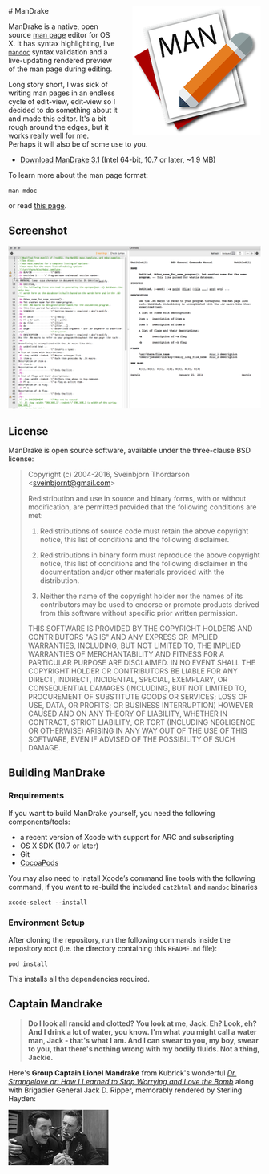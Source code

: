 <img align="right" src="images/mandrake_icon.png" style="float: right; margin-left: 30px;" alt="ManDrake Application Icon">
# ManDrake

ManDrake is a native, open source <a href="https://en.wikipedia.org/wiki/Man_page">man page</a> editor for OS X. It has syntax highlighting, live <a href="https://en.wikipedia.org/wiki/Mandoc">`mandoc`</a> syntax validation and a live-updating rendered preview of the man page during editing.

Long story short, I was sick of writing man pages in an endless cycle of edit-view, edit-view so I decided to do something about it and made this editor. It's a bit rough around the edges, but it works really well for me. Perhaps it will also be of some use to you.

* [Download ManDrake 3.1](http://sveinbjorn.org/files/software/mandrake/ManDrake-3.1.zip) (Intel 64-bit, 10.7 or later, ~1.9 MB)

To learn more about the man page format:

    man mdoc

or read [this page](http://www.freebsd.org/cgi/man.cgi?query=mdoc.samples).

## Screenshot

<img src="images/mandrake_screenshot.png" style="max-width:100%;" alt="ManDrake Screenshot">

## License

ManDrake is open source software, available under the three-clause BSD license:

> Copyright (c) 2004-2016, Sveinbjorn Thordarson &lt;sveinbjornt@gmail.com&gt;
> 
> Redistribution and use in source and binary forms, with or without modification,
> are permitted provided that the following conditions are met:
> 
> 1. Redistributions of source code must retain the above copyright notice, this
> list of conditions and the following disclaimer.
> 
> 2. Redistributions in binary form must reproduce the above copyright notice, this
> list of conditions and the following disclaimer in the documentation and/or other
> materials provided with the distribution.
> 
> 3. Neither the name of the copyright holder nor the names of its contributors may
> be used to endorse or promote products derived from this software without specific
> prior written permission.
> 
> THIS SOFTWARE IS PROVIDED BY THE COPYRIGHT HOLDERS AND CONTRIBUTORS "AS IS" AND
> ANY EXPRESS OR IMPLIED WARRANTIES, INCLUDING, BUT NOT LIMITED TO, THE IMPLIED
> WARRANTIES OF MERCHANTABILITY AND FITNESS FOR A PARTICULAR PURPOSE ARE DISCLAIMED.
> IN NO EVENT SHALL THE COPYRIGHT HOLDER OR CONTRIBUTORS BE LIABLE FOR ANY DIRECT,
> INDIRECT, INCIDENTAL, SPECIAL, EXEMPLARY, OR CONSEQUENTIAL DAMAGES (INCLUDING, BUT
> NOT LIMITED TO, PROCUREMENT OF SUBSTITUTE GOODS OR SERVICES; LOSS OF USE, DATA, OR
> PROFITS; OR BUSINESS INTERRUPTION) HOWEVER CAUSED AND ON ANY THEORY OF LIABILITY,
> WHETHER IN CONTRACT, STRICT LIABILITY, OR TORT (INCLUDING NEGLIGENCE OR OTHERWISE)
> ARISING IN ANY WAY OUT OF THE USE OF THIS SOFTWARE, EVEN IF ADVISED OF THE
> POSSIBILITY OF SUCH DAMAGE.

## Building ManDrake

### Requirements

If you want to build ManDrake yourself, you need the following components/tools:

* a recent version of Xcode with support for ARC and subscripting
* OS X SDK (10.7 or later)
* Git
* [CocoaPods](https://cocoapods.org)

You may also need to install Xcode’s command line tools with the following command, if you want to re-build the included `cat2html` and `mandoc` binaries 

    xcode-select --install

### Environment Setup

After cloning the repository, run the following commands inside the repository root (i.e. the directory containing this `README.md` file):

    pod install

This installs all the dependencies required.

## Captain Mandrake

> **Do I look all rancid and clotted? You look at me, Jack. Eh? Look, eh? And I drink a lot of water, you know. I'm what you might call a water man, Jack - that's what I am. And I can swear to you, my boy, swear to you, that there's nothing wrong with my bodily fluids. Not a thing, Jackie.**

Here's **Group Captain Lionel Mandrake** from Kubrick's wonderful [*Dr. Strangelove or: How I Learned to Stop Worrying and Love the Bomb*](http://www.imdb.com/title/tt0057012/) along with Brigadier General Jack D. Ripper, memorably rendered by Sterling Hayden:

<img src="images/mandrake_captain.jpg" alt="Group Captain Lionel Mandrake">
